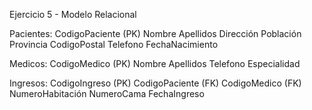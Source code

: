Ejercicio 5 - Modelo Relacional

Pacientes:
CodigoPaciente (PK)
Nombre
Apellidos
Dirección
Población
Provincia
CodigoPostal
Telefono
FechaNacimiento

Medicos:
CodigoMedico (PK)
Nombre
Apellidos
Telefono
Especialidad

Ingresos:
CodigoIngreso (PK)
CodigoPaciente (FK)
CodigoMedico (FK)
NumeroHabitación
NumeroCama
FechaIngreso